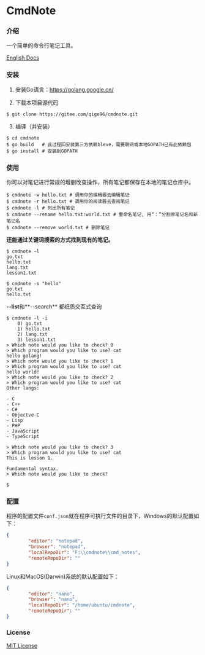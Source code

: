 # CmdNote

### 介绍
一个简单的命令行笔记工具。

[English Docs](./README.md)

### 安装

1. 安装Go语言：https://golang.google.cn/

2. 下载本项目源代码

```shell
$ git clone https://gitee.com/qige96/cmdnote.git
```

3. 编译（并安装）

```shell
$ cd cmdnote
$ go build   # 此过程回安装第三方依赖bleve，需要联网或本地GOPATH已有此依赖包
$ go install # 安装到GOPATH
```

### 使用

你可以对笔记进行常规的增删改查操作，所有笔记都保存在本地的笔记仓库中。

```shell
$ cmdnote -w hello.txt # 调用你的编辑器去编辑笔记
$ cmdnote -r hello.txt # 调用你的阅读器去查阅笔记
$ cmdnote -l # 列出所有笔记
$ cmdnote --rename hello.txt:world.txt # 重命名笔记, 用“：”分割原笔记名和新笔记名
$ cmdnote --remove world.txt # 删除笔记
```

**还能通过关键词搜索的方式找到现有的笔记。**

```shell
$ cmdnote -l
go.txt
hello.txt
lang.txt
lesson1.txt

$ cmdnote -s "hello"
go.txt
hello.txt

```

**--list**和**--search** 都纸质交互式查询

```shell
$ cmdnote -l -i 
    0) go.txt
    1) hello.txt
    2) lang.txt
    3) lesson1.txt
> Which note would you like to check? 0
> Which program would you like to use? cat
hello golang!
> Which note would you like to check? 1
> Which program would you like to use? cat
hello world!
> Which note would you like to check? 2
> Which program would you like to use? cat
Other langs: 

- C
- C++
- C#
- Objectve-C
- Lisp
- PHP
- JavaScript
- TypeScript

> Which note would you like to check? 3
> Which program would you like to use? cat
This is lesson 1.

Fundamental syntax.
> Which note would you like to check?

$
```

### 配置

程序的配置文件`conf.json`就在程序可执行文件的目录下，Windows的默认配置如下：

```json
{
        "editor": "notepad",
        "browser": "notepad",
        "localRepoDir": "F:\\cmdnote\\cmd_notes",
        "remoteRepoDir": ""
}
```

Linux和MacOS(Darwin)系统的默认配置如下：

```json
{
        "editor": "nano",
        "browser": "nano",
        "localRepoDir": "/home/ubuntu/cmdnote",
        "remoteRepoDir": ""
}
```



### License

[MIT License](https://mit-license.org/)
